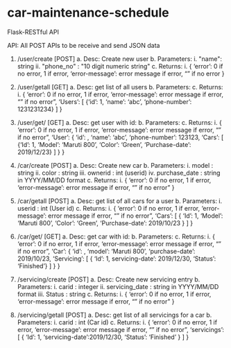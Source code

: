# car-maintenance-schedule
Flask-RESTful API

API:
All POST APIs to be receive and send JSON data
1. /user/create [POST]
  a. Desc: Create new user
  b. Parameters:
    i. "name": string
    ii. "phone_no" : "10 digit numeric string"
  c. Returns:
    i. {
      ‘error’: 0 if no error, 1 if error,
      ‘error-message’: error message if error, “” if no error
      }
      
2. /user/getall [GET]
  a. Desc: get list of all users
  b. Parameters: 
  c. Returns:
    i. {
      ‘error’: 0 if no error, 1 if error,
      ‘error-message’: error message if error, “” if no error”,
      ‘Users’: [
        {‘id’: 1, ‘name’: ‘abc’, ‘phone-number’: 1231231234}
        ]
      }


3. /user/get/<id> [GET]
a. Desc: get user with id: <id>
b. Parameters:
c. Returns:
  i. {
      ‘error’: 0 if no error, 1 if error,
      ‘error-message’: error message if error, “” if no error”,
      ‘User’: {
       ‘id’: <id>, 
       ‘name’: ‘abc’, 
       ‘phone-number’: 123123,
        ‘Cars’: [
        {‘Id’: 1, ‘Model’: ‘Maruti 800’, ‘Color’: ‘Green’, ‘Purchase-date’: 2019/12/23}
          ]
      }
    }


4. /car/create [POST]
a. Desc: Create new car
b. Parameters:
  i. model : string
  ii. color : string
  iii. ownerid : int (userid)
  iv. purchase_date : string in YYYY/MM/DD format
c. Returns:
    i. {
      ‘error’: 0 if no error, 1 if error,
      ‘error-message’: error message if error, “” if no error”
    }
    
5. /car/getall [POST]
a. Desc: get list of all cars for a user
b. Parameters:
  i. userid : int (User id)
c. Returns:
  i. {
    ‘error’: 0 if no error, 1 if error,
    ‘error-message’: error message if error, “” if no error”,
    ‘Cars’: [
      {
        ‘Id’: 1,
        ‘Model’: ‘Maruti 800’,
        ‘Color’: ‘Green’,
        ‘Purchase-date’: 2019/10/23
      }
    ]
   }


6. /car/get/<id> [GET]
a. Desc: get car with id: <id>
b. Parameters:
c. Returns:
  i. {
    ‘error’: 0 if no error, 1 if error,
    ‘error-message’: error message if error, “” if no error”,
    ‘Car’: {
      ‘id’: <id>, 
      ‘model’: 
      ‘Maruti 800’, 
      ‘purchase-date’: 2019/10/23,
      ‘Servicing’: [
      { ‘Id’: 1, servicing-date’: 2019/12/30, ‘Status’: ‘Finished’}
        ]
   }
  }
  
  
7. /servicing/create [POST]
a. Desc: Create new servicing entry
b. Parameters:
  i. carid : integer
  ii. servicing_date : string in YYYY/MM/DD format
  iii. Status : string
c. Returns:
  i. {
    ‘error’: 0 if no error, 1 if error,
    ‘error-message’: error message if error, “” if no error”
  }

8. /servicing/getall [POST]
a. Desc: get list of all servicings for a car
b. Parameters:
  i. carid : int (Car id)
c. Returns:
  i. {
    ‘error’: 0 if no error, 1 if error,
    ‘error-message’: error message if error, “” if no error”,
    ‘servicings’: [
        {
          ‘Id’: 1,
          ‘servicing-date’:2019/12/30,
          ‘Status’: ‘Finished’
        }
      ]
  }

